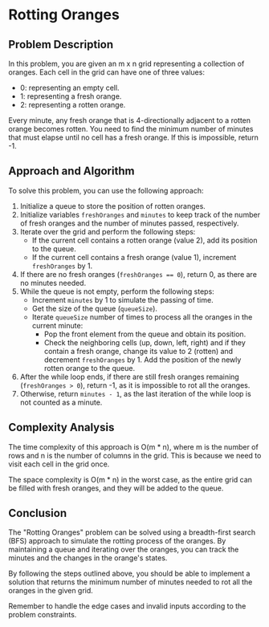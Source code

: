 # Rotting Oranges

## Problem Description

In this problem, you are given an m x n grid representing a collection of oranges. Each cell in the grid can have one of three values:

- 0: representing an empty cell.
- 1: representing a fresh orange.
- 2: representing a rotten orange.

Every minute, any fresh orange that is 4-directionally adjacent to a rotten orange becomes rotten. You need to find the minimum number of minutes that must elapse until no cell has a fresh orange. If this is impossible, return -1.

## Approach and Algorithm

To solve this problem, you can use the following approach:

1. Initialize a queue to store the position of rotten oranges.
2. Initialize variables `freshOranges` and `minutes` to keep track of the number of fresh oranges and the number of minutes passed, respectively.
3. Iterate over the grid and perform the following steps:
   - If the current cell contains a rotten orange (value 2), add its position to the queue.
   - If the current cell contains a fresh orange (value 1), increment `freshOranges` by 1.
4. If there are no fresh oranges (`freshOranges == 0`), return 0, as there are no minutes needed.
5. While the queue is not empty, perform the following steps:
   - Increment `minutes` by 1 to simulate the passing of time.
   - Get the size of the queue (`queueSize`).
   - Iterate `queueSize` number of times to process all the oranges in the current minute:
     - Pop the front element from the queue and obtain its position.
     - Check the neighboring cells (up, down, left, right) and if they contain a fresh orange, change its value to 2 (rotten) and decrement `freshOranges` by 1. Add the position of the newly rotten orange to the queue.
6. After the while loop ends, if there are still fresh oranges remaining (`freshOranges > 0`), return -1, as it is impossible to rot all the oranges.
7. Otherwise, return `minutes - 1`, as the last iteration of the while loop is not counted as a minute.

## Complexity Analysis

The time complexity of this approach is O(m * n), where m is the number of rows and n is the number of columns in the grid. This is because we need to visit each cell in the grid once.

The space complexity is O(m * n) in the worst case, as the entire grid can be filled with fresh oranges, and they will be added to the queue.

## Conclusion

The "Rotting Oranges" problem can be solved using a breadth-first search (BFS) approach to simulate the rotting process of the oranges. By maintaining a queue and iterating over the oranges, you can track the minutes and the changes in the orange's states.

By following the steps outlined above, you should be able to implement a solution that returns the minimum number of minutes needed to rot all the oranges in the given grid.

Remember to handle the edge cases and invalid inputs according to the problem constraints.

